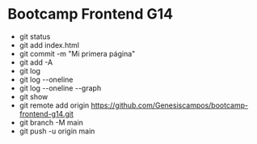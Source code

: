 # Bootcamp Frontend G14
* git status
* git add index.html
* git commit -m "Mi primera página"
* git add -A
* git log
* git log --oneline
* git log --oneline --graph
* git show <hash>
* git remote add origin https://github.com/Genesiscampos/bootcamp-frontend-g14.git
* git branch -M main
* git push -u origin main